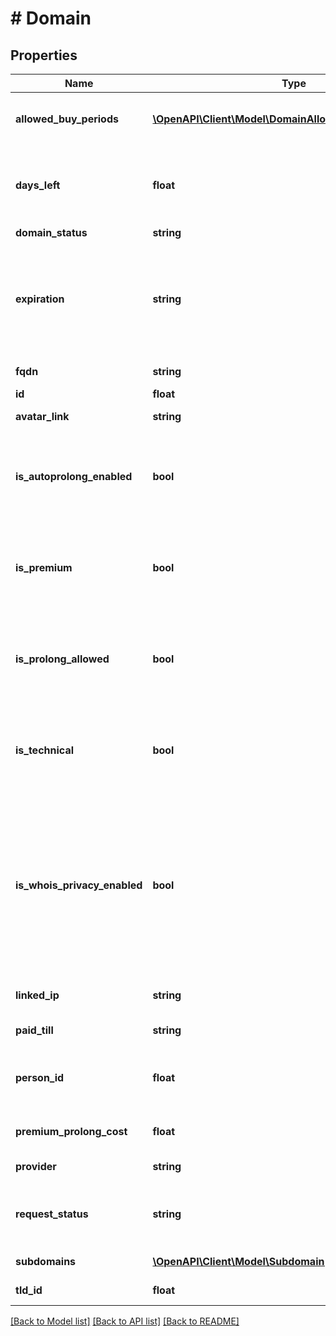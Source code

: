 # # Domain

## Properties

Name | Type | Description | Notes
------------ | ------------- | ------------- | -------------
**allowed_buy_periods** | [**\OpenAPI\Client\Model\DomainAllowedBuyPeriodsInner[]**](DomainAllowedBuyPeriodsInner.md) | Допустимые периоды продления домена. |
**days_left** | **float** | Количество дней, оставшихся до конца срока регистрации домена. |
**domain_status** | **string** | Статус домена. |
**expiration** | **string** | Дата окончания срока регистрации домена, для доменов без срока окончания регистрации будет приходить 0000-00-00. |
**fqdn** | **string** | Полное имя домена. |
**id** | **float** | ID домена. |
**avatar_link** | **string** | Ссылка на аватар домена. |
**is_autoprolong_enabled** | **bool** | Это логическое значение, которое показывает, включено ли автопродление домена. |
**is_premium** | **bool** | Это логическое значение, которое показывает, является ли домен премиальным. |
**is_prolong_allowed** | **bool** | Это логическое значение, которое показывает, можно ли сейчас продлить домен. |
**is_technical** | **bool** | Это логическое значение, которое показывает, является ли домен техническим. |
**is_whois_privacy_enabled** | **bool** | Это логическое значение, которое показывает, включено ли скрытие данных администратора домена для whois. Если приходит null, значит для данной зоны эта услуга не доступна. |
**linked_ip** | **string** | Привязанный к домену IP-адрес. |
**paid_till** | **string** | До какого числа оплачен домен. |
**person_id** | **float** | ID администратора, на которого зарегистрирован домен. |
**premium_prolong_cost** | **float** | Стоимость премиального домена. |
**provider** | **string** | ID регистратора домена. |
**request_status** | **string** | Статус заявки на продление/регистрацию/трансфер домена. |
**subdomains** | [**\OpenAPI\Client\Model\Subdomain[]**](Subdomain.md) | Список поддоменов. |
**tld_id** | **float** | ID доменной зоны. |

[[Back to Model list]](../../README.md#models) [[Back to API list]](../../README.md#endpoints) [[Back to README]](../../README.md)
